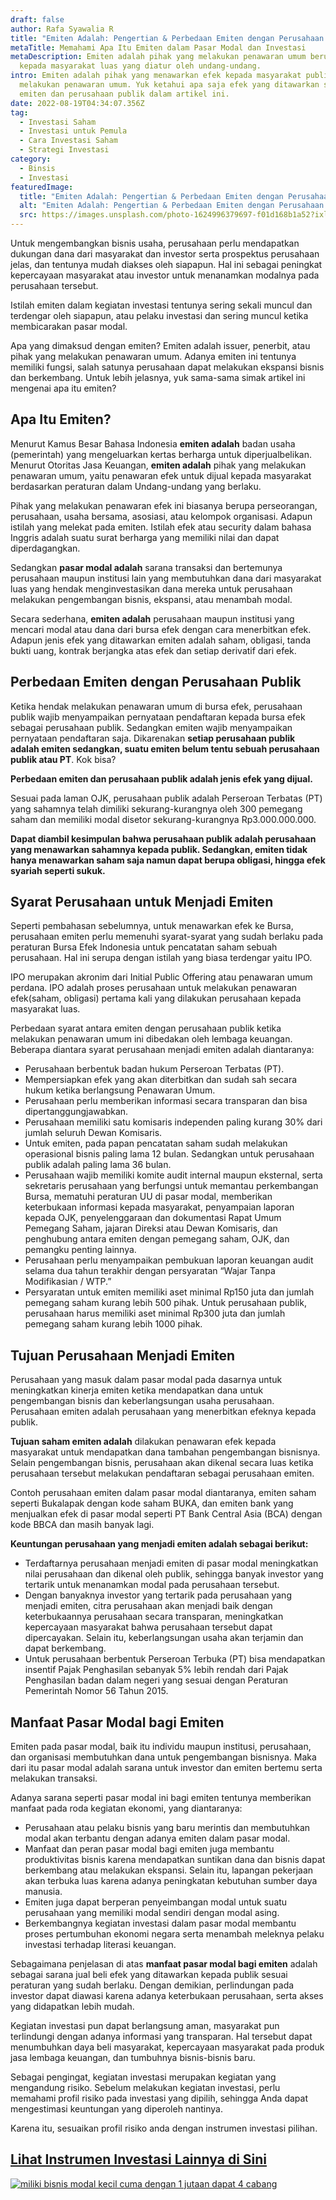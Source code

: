```yaml
---
draft: false
author: Rafa Syawalia R
title: "Emiten Adalah: Pengertian & Perbedaan Emiten dengan Perusahaan Publik"
metaTitle: Memahami Apa Itu Emiten dalam Pasar Modal dan Investasi
metaDescription: Emiten adalah pihak yang melakukan penawaran umum berupa efek
  kepada masyarakat luas yang diatur oleh undang-undang.
intro: Emiten adalah pihak yang menawarkan efek kepada masyarakat publik ketika
  melakukan penawaran umum. Yuk ketahui apa saja efek yang ditawarkan serta beda
  emiten dan perusahaan publik dalam artikel ini.
date: 2022-08-19T04:34:07.356Z
tag:
  - Investasi Saham
  - Investasi untuk Pemula
  - Cara Investasi Saham
  - Strategi Investasi
category:
  - Binsis
  - Investasi
featuredImage:
  title: "Emiten Adalah: Pengertian & Perbedaan Emiten dengan Perusahaan Publik"
  alt: "Emiten Adalah: Pengertian & Perbedaan Emiten dengan Perusahaan Publik"
  src: https://images.unsplash.com/photo-1624996379697-f01d168b1a52?ixlib=rb-1.2.1&ixid=MnwxMjA3fDB8MHxwaG90by1wYWdlfHx8fGVufDB8fHx8&auto=format&fit=crop&w=1470&q=80
---
```

Untuk mengembangkan bisnis usaha, perusahaan perlu mendapatkan dukungan dana dari masyarakat dan investor serta prospektus perusahaan jelas, dan tentunya mudah diakses oleh siapapun. Hal ini sebagai peningkat kepercayaan masyarakat atau investor untuk menanamkan modalnya pada perusahaan tersebut. 

Istilah emiten dalam kegiatan investasi tentunya sering sekali muncul dan terdengar oleh siapapun, atau pelaku investasi dan sering muncul ketika membicarakan pasar modal. 

Apa yang dimaksud dengan emiten? Emiten adalah issuer, penerbit, atau pihak yang melakukan penawaran umum. Adanya emiten ini tentunya memiliki fungsi, salah satunya perusahaan dapat melakukan ekspansi bisnis dan berkembang. Untuk lebih jelasnya, yuk sama-sama simak artikel ini mengenai apa itu emiten?

## Apa Itu Emiten?

Menurut Kamus Besar Bahasa Indonesia **emiten adalah** badan usaha (pemerintah) yang mengeluarkan kertas berharga untuk diperjualbelikan. Menurut Otoritas Jasa Keuangan, **emiten adalah** pihak yang melakukan penawaran umum, yaitu penawaran efek untuk dijual kepada masyarakat berdasarkan peraturan dalam Undang-undang yang berlaku. 

Pihak yang melakukan penawaran efek ini biasanya berupa perseorangan, perusahaan, usaha bersama, asosiasi, atau kelompok organisasi. Adapun istilah yang melekat pada emiten. Istilah efek atau security dalam bahasa Inggris adalah suatu surat berharga yang memiliki nilai dan dapat diperdagangkan.

Sedangkan **pasar modal adalah** sarana transaksi dan bertemunya perusahaan maupun institusi lain yang membutuhkan dana dari masyarakat luas yang hendak menginvestasikan dana mereka untuk perusahaan melakukan pengembangan bisnis, ekspansi, atau menambah modal.

Secara sederhana, **emiten adalah** perusahaan maupun institusi yang mencari modal atau dana dari bursa efek dengan cara menerbitkan efek. Adapun jenis efek yang ditawarkan emiten adalah saham, obligasi, tanda bukti uang, kontrak berjangka atas efek dan setiap derivatif dari efek. 

## Perbedaan Emiten dengan Perusahaan Publik

Ketika hendak melakukan penawaran umum di bursa efek, perusahaan publik wajib menyampaikan pernyataan pendaftaran kepada bursa efek sebagai perusahaan publik. Sedangkan emiten wajib menyampaikan pernyataan pendaftaran saja. Dikarenakan **setiap perusahaan publik adalah emiten sedangkan, suatu emiten belum tentu sebuah perusahaan publik atau PT**. Kok bisa?

**Perbedaan emiten dan perusahaan publik adalah jenis efek yang dijual.** 

Sesuai pada laman OJK, perusahaan publik adalah Perseroan Terbatas (PT) yang sahamnya telah dimiliki sekurang-kurangnya oleh 300 pemegang saham dan memiliki modal disetor sekurang-kurangnya Rp3.000.000.000.

**Dapat diambil kesimpulan bahwa perusahaan publik adalah perusahaan yang menawarkan sahamnya kepada publik. Sedangkan, emiten tidak hanya menawarkan saham saja namun dapat berupa obligasi, hingga efek syariah seperti sukuk.**

## Syarat Perusahaan untuk Menjadi Emiten

Seperti pembahasan sebelumnya, untuk menawarkan efek ke Bursa, perusahaan emiten perlu memenuhi syarat-syarat yang sudah berlaku pada peraturan Bursa Efek Indonesia untuk pencatatan saham sebuah perusahaan. Hal ini serupa dengan istilah yang biasa terdengar yaitu IPO. 

IPO merupakan akronim dari Initial Public Offering atau penawaran umum perdana. IPO adalah proses perusahaan untuk melakukan penawaran efek(saham, obligasi) pertama kali yang dilakukan perusahaan kepada masyarakat luas.

Perbedaan syarat antara emiten dengan perusahaan publik ketika melakukan penawaran umum ini dibedakan oleh lembaga keuangan. Beberapa diantara syarat perusahaan menjadi emiten adalah diantaranya:

* Perusahaan berbentuk badan hukum Perseroan Terbatas (PT).
* Mempersiapkan efek yang akan diterbitkan dan sudah sah secara hukum ketika berlangsung Penawaran Umum.
* Perusahaan perlu memberikan informasi secara transparan dan bisa dipertanggungjawabkan.
* Perusahaan memiliki satu komisaris independen paling kurang 30% dari jumlah seluruh Dewan Komisaris.
* Untuk emiten, pada papan pencatatan saham sudah melakukan operasional bisnis paling lama 12 bulan. Sedangkan untuk perusahaan publik adalah paling lama 36 bulan.
* Perusahaan wajib memiliki komite audit internal maupun eksternal, serta sekretaris perusahaan yang berfungsi untuk memantau perkembangan Bursa, mematuhi peraturan UU di pasar modal, memberikan keterbukaan informasi kepada masyarakat, penyampaian laporan kepada OJK, penyelenggaraan dan dokumentasi Rapat Umum Pemegang Saham, jajaran Direksi atau Dewan Komisaris, dan penghubung antara emiten dengan pemegang saham, OJK, dan pemangku penting lainnya.
* Perusahaan perlu menyampaikan pembukuan laporan keuangan audit selama dua tahun terakhir dengan persyaratan “Wajar Tanpa Modifikasian / WTP.”
* Persyaratan untuk emiten memiliki aset minimal Rp150 juta dan jumlah pemegang saham kurang lebih 500 pihak. Untuk perusahaan publik, perusahaan harus memiliki aset minimal Rp300 juta dan jumlah pemegang saham kurang lebih 1000 pihak.

## Tujuan Perusahaan Menjadi Emiten

Perusahaan yang masuk dalam pasar modal pada dasarnya untuk meningkatkan kinerja emiten ketika mendapatkan dana untuk pengembangan bisnis dan keberlangsungan usaha perusahaan. Perusahaan emiten adalah perusahaan yang menerbitkan efeknya kepada publik.

**Tujuan saham emiten adalah** dilakukan penawaran efek kepada masyarakat untuk mendapatkan dana tambahan pengembangan bisnisnya. Selain pengembangan bisnis, perusahaan akan dikenal secara luas ketika perusahaan tersebut melakukan pendaftaran sebagai perusahaan emiten.

Contoh perusahaan emiten dalam pasar modal diantaranya, emiten saham seperti Bukalapak dengan kode saham BUKA, dan emiten bank yang menjualkan efek di pasar modal seperti PT Bank Central Asia (BCA) dengan kode BBCA dan masih banyak lagi. 

**Keuntungan perusahaan yang menjadi emiten adalah sebagai berikut:**

* Terdaftarnya perusahaan menjadi emiten di pasar modal meningkatkan nilai perusahaan dan dikenal oleh publik, sehingga banyak investor yang tertarik untuk menanamkan modal pada perusahaan tersebut.
* Dengan banyaknya investor yang tertarik pada perusahaan yang menjadi emiten, citra perusahaan akan menjadi baik dengan keterbukaannya perusahaan secara transparan, meningkatkan kepercayaan masyarakat bahwa perusahaan tersebut dapat dipercayakan. Selain itu, keberlangsungan usaha akan terjamin dan dapat berkembang.
* Untuk perusahaan berbentuk Perseroan Terbuka (PT) bisa mendapatkan insentif Pajak Penghasilan sebanyak 5% lebih rendah dari Pajak Penghasilan badan dalam negeri yang sesuai dengan Peraturan Pemerintah Nomor 56 Tahun 2015.

## Manfaat Pasar Modal bagi Emiten

Emiten pada pasar modal, baik itu individu maupun institusi, perusahaan, dan organisasi membutuhkan dana untuk pengembangan bisnisnya. Maka dari itu pasar modal adalah sarana untuk investor dan emiten bertemu serta melakukan transaksi. 

Adanya sarana seperti pasar modal ini bagi emiten tentunya memberikan manfaat pada roda kegiatan ekonomi, yang diantaranya:

* Perusahaan atau pelaku bisnis yang baru merintis dan membutuhkan modal akan terbantu dengan adanya emiten dalam pasar modal. 
* Manfaat dan peran pasar modal bagi emiten juga membantu produktivitas bisnis karena mendapatkan suntikan dana dan bisnis dapat berkembang atau melakukan ekspansi. Selain itu, lapangan pekerjaan akan terbuka luas karena adanya peningkatan kebutuhan sumber daya manusia.
* Emiten juga dapat berperan penyeimbangan modal untuk suatu perusahaan yang memiliki modal sendiri dengan modal asing. 
* Berkembangnya kegiatan investasi dalam pasar modal membantu proses pertumbuhan ekonomi negara serta menambah meleknya pelaku investasi terhadap literasi keuangan.

Sebagaimana penjelasan di atas **manfaat pasar modal bagi emiten** adalah sebagai sarana jual beli efek yang ditawarkan kepada publik sesuai peraturan yang sudah berlaku. Dengan demikian, perlindungan pada investor dapat diawasi karena adanya keterbukaan perusahaan, serta akses yang didapatkan lebih mudah. 

Kegiatan investasi pun dapat berlangsung aman, masyarakat pun terlindungi dengan adanya informasi yang transparan. Hal tersebut dapat menumbuhkan daya beli masyarakat, kepercayaan masyarakat pada produk jasa lembaga keuangan, dan tumbuhnya bisnis-bisnis baru. 

Sebagai pengingat, kegiatan investasi merupakan kegiatan yang mengandung risiko. Sebelum melakukan kegiatan investasi, perlu memahami profil risiko pada investasi yang dipilih, sehingga Anda dapat mengestimasi keuntungan yang diperoleh nantinya.

Karena itu, sesuaikan profil risiko anda dengan instrumen investasi pilihan.

## [Lihat Instrumen Investasi Lainnya di Sini](https://landx.id/project/?utm_source=Blog&utm_medium=organic+keyword&utm_campaign=blog&utm_id=Blog)

<!--StartFragment-->

[![miliki bisnis modal kecil cuma dengan 1 jutaan dapat 4 cabang ](https://accountgram-production.sfo2.cdn.digitaloceanspaces.com/landx_ghost/2021/11/jadi-owner-bisnis-hanya-1-jutaan-dengan-cuan-yang-sangat-menjanjikan.png)](https://landx.id/project/?utm_source=Blog&utm_medium=organic+keyword&utm_campaign=blog&utm_id=Blog)

<!--EndFragment-->